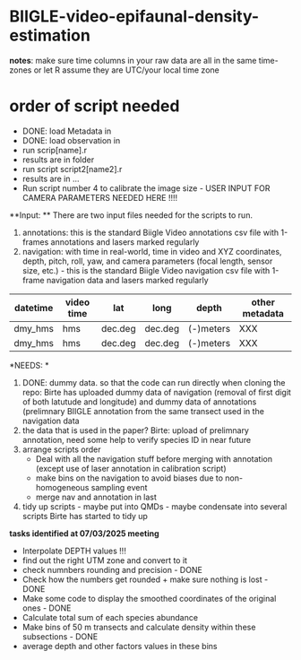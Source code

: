 # BIIGLE-video-epifaunal-density-estimation

**notes**: make sure time columns in your raw data are all in the same time-zones or let R assume they are UTC/your local time zone

# order of script needed 
- DONE: load Metadata in
- DONE: load observation in
- run scrip[name].r
- results are in folder
- run script script2[name2].r
- results are in ...
- Run script number 4 to calibrate the image size - USER INPUT FOR CAMERA PARAMETERS NEEDED HERE !!!! 


**Input: ** There are two input files needed for the scripts to run.
1) annotations: this is the standard Biigle Video annotations csv file with 1-frames annotations and lasers marked regularly
2) navigation: with time in real-world, time in video and XYZ coordinates, depth, pitch, roll, yaw, and camera parameters (focal length, sensor size, etc.) - this is the standard Biigle Video navigation csv file with 1-frame navigation data and lasers marked regularly

|  datetime| video time | lat | long | depth | other metadata |
| --- | --- | --- | --- | --- | --- |
| dmy_hms | hms | dec.deg | dec.deg | (-)meters | XXX |
| dmy_hms | hms | dec.deg | dec.deg | (-)meters | XXX | 





*NEEDS: *
1) DONE: dummy data. so that the code can run directly when cloning the repo: Birte has uploaded dummy data of navigation (removal of first digit of both latutude and longitude) and dummy data of annotations (prelimnary BIIGLE annotation from the same transect used in the navigation data 
2) the data that is used in the paper? Birte: upload of prelimnary annotation, need some help to verify species ID in near future
3) arrange scripts order 
    - Deal with all the navigation stuff before merging with annotation (except use of laser annotation in calibration script)
    - make bins on the navigation to avoid biases due to non-homogeneous sampling event
    - merge nav and annotation in last
4) tidy up scripts - maybe put into QMDs - maybe condensate into several scripts Birte has started to tidy up 

**tasks identified at 07/03/2025 meeting**
- Interpolate DEPTH values !!! 
- find out the right UTM zone and convert to it
- check numnbers rounding and precision - DONE
- Check how the numbers get rounded + make sure nothing is lost  - DONE
- Make some code to display the smoothed coordinates of the original ones - DONE
- Calculate total sum of each species abundance 
- Make bins of 50 m transects and calculate density within these subsections - DONE
- average depth and other factors values in these bins 
